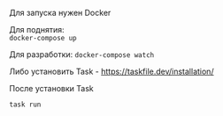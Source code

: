 Для запуска нужен Docker  

Для поднятия:  
``docker-compose up``

Для разработки:
``docker-compose watch``

Либо установить Task - 
https://taskfile.dev/installation/

После установки Task

``task run``


